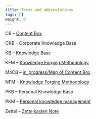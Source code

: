 ```yaml
---
title: Terms and abbreviations
tags: []
weight: 0
---
```


CB – [Content Box](Content%20Box.md)

CKB – Corporate Knowledge Base

KB – [Knowledge Base](Knowledge%20Base.md)

KFM – [Knowledge Forging Methodology](Knowledge%20Forging%20Methodology.md)

MoCB – [in_progress/Map of Content Box](in_progress\Map%20of%20Content%20Box.md)

NFM – [Knowledge Forging Methodology](Knowledge%20Forging%20Methodology.md)

PKB – Personal Knowledge Base

PKM – [Personal knowledge management](https://en.wikipedia.org/wiki/Personal_knowledge_management)

Zettel – [Zettelkasten Note](Zettel.md)
